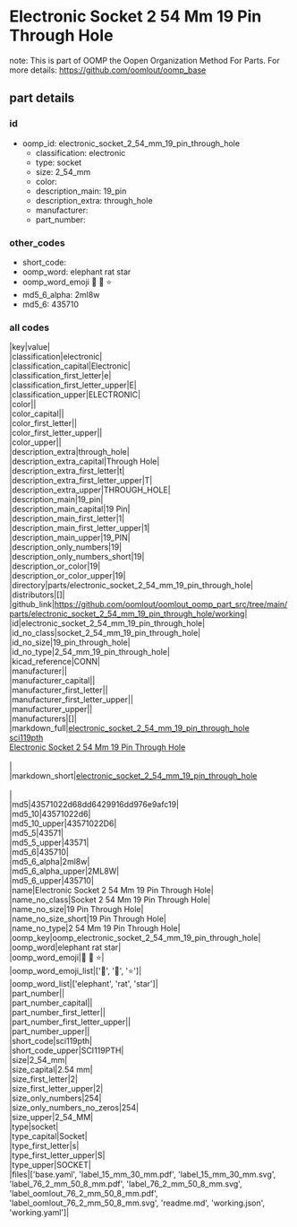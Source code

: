# Electronic Socket 2 54 Mm 19 Pin Through Hole  

note: This is part of OOMP the Oopen Organization Method For Parts. For more details: https://github.com/oomlout/oomp_base

##  part details





### id
* oomp_id: electronic_socket_2_54_mm_19_pin_through_hole
  * classification: electronic
  * type: socket
  * size: 2_54_mm
  * color: 
  * description_main: 19_pin
  * description_extra: through_hole
  * manufacturer: 
  * part_number: 

### other_codes
* short_code: 
* oomp_word: elephant rat star
* oomp_word_emoji :elephant: :rat: :star:
* md5_6_alpha: 2ml8w
* md5_6: 435710

### all codes 
|key|value|  
|classification|electronic|  
|classification_capital|Electronic|  
|classification_first_letter|e|  
|classification_first_letter_upper|E|  
|classification_upper|ELECTRONIC|  
|color||  
|color_capital||  
|color_first_letter||  
|color_first_letter_upper||  
|color_upper||  
|description_extra|through_hole|  
|description_extra_capital|Through Hole|  
|description_extra_first_letter|t|  
|description_extra_first_letter_upper|T|  
|description_extra_upper|THROUGH_HOLE|  
|description_main|19_pin|  
|description_main_capital|19 Pin|  
|description_main_first_letter|1|  
|description_main_first_letter_upper|1|  
|description_main_upper|19_PIN|  
|description_only_numbers|19|  
|description_only_numbers_short|19|  
|description_or_color|19|  
|description_or_color_upper|19|  
|directory|parts/electronic_socket_2_54_mm_19_pin_through_hole|  
|distributors|[]|  
|github_link|https://github.com/oomlout/oomlout_oomp_part_src/tree/main/parts/electronic_socket_2_54_mm_19_pin_through_hole/working|  
|id|electronic_socket_2_54_mm_19_pin_through_hole|  
|id_no_class|socket_2_54_mm_19_pin_through_hole|  
|id_no_size|19_pin_through_hole|  
|id_no_type|2_54_mm_19_pin_through_hole|  
|kicad_reference|CONN|  
|manufacturer||  
|manufacturer_capital||  
|manufacturer_first_letter||  
|manufacturer_first_letter_upper||  
|manufacturer_upper||  
|manufacturers|[]|  
|markdown_full|[electronic_socket_2_54_mm_19_pin_through_hole](https://github.com/oomlout/oomlout_oomp_part_src/tree/main/parts/electronic_socket_2_54_mm_19_pin_through_hole/working)<br>[sci119pth](https://github.com/oomlout/oomlout_oomp_part_src/tree/main/parts/electronic_socket_2_54_mm_19_pin_through_hole/working)<br>[Electronic Socket 2 54 Mm 19 Pin Through Hole](https://github.com/oomlout/oomlout_oomp_part_src/tree/main/parts/electronic_socket_2_54_mm_19_pin_through_hole/working)<br><br>|  
|markdown_short|[electronic_socket_2_54_mm_19_pin_through_hole](https://github.com/oomlout/oomlout_oomp_part_src/tree/main/parts/electronic_socket_2_54_mm_19_pin_through_hole/working)<br><br>|  
|md5|43571022d68dd6429916dd976e9afc19|  
|md5_10|43571022d6|  
|md5_10_upper|43571022D6|  
|md5_5|43571|  
|md5_5_upper|43571|  
|md5_6|435710|  
|md5_6_alpha|2ml8w|  
|md5_6_alpha_upper|2ML8W|  
|md5_6_upper|435710|  
|name|Electronic Socket 2 54 Mm 19 Pin Through Hole|  
|name_no_class|Socket 2 54 Mm 19 Pin Through Hole|  
|name_no_size|19 Pin Through Hole|  
|name_no_size_short|19 Pin Through Hole|  
|name_no_type|2 54 Mm 19 Pin Through Hole|  
|oomp_key|oomp_electronic_socket_2_54_mm_19_pin_through_hole|  
|oomp_word|elephant rat star|  
|oomp_word_emoji|:elephant: :rat: :star:|  
|oomp_word_emoji_list|[':elephant:', ':rat:', ':star:']|  
|oomp_word_list|['elephant', 'rat', 'star']|  
|part_number||  
|part_number_capital||  
|part_number_first_letter||  
|part_number_first_letter_upper||  
|part_number_upper||  
|short_code|sci119pth|  
|short_code_upper|SCI119PTH|  
|size|2_54_mm|  
|size_capital|2.54 mm|  
|size_first_letter|2|  
|size_first_letter_upper|2|  
|size_only_numbers|254|  
|size_only_numbers_no_zeros|254|  
|size_upper|2_54_MM|  
|type|socket|  
|type_capital|Socket|  
|type_first_letter|s|  
|type_first_letter_upper|S|  
|type_upper|SOCKET|  
|files|['base.yaml', 'label_15_mm_30_mm.pdf', 'label_15_mm_30_mm.svg', 'label_76_2_mm_50_8_mm.pdf', 'label_76_2_mm_50_8_mm.svg', 'label_oomlout_76_2_mm_50_8_mm.pdf', 'label_oomlout_76_2_mm_50_8_mm.svg', 'readme.md', 'working.json', 'working.yaml']|  
